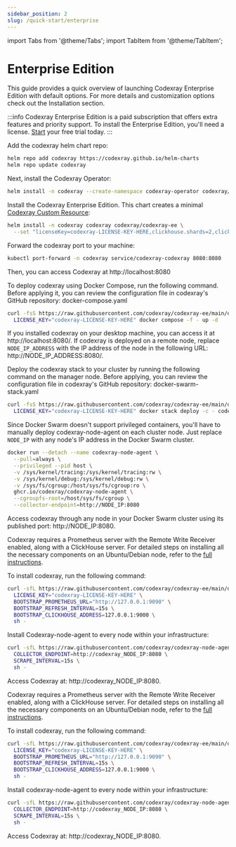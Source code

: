 ```yaml
---
sidebar_position: 2
slug: /quick-start/enterprise
---
```


import Tabs from '@theme/Tabs';
import TabItem from '@theme/TabItem';

# Enterprise Edition

This guide provides a quick overview of launching Codexray Enterprise Edition with default options. For more details and customization options check out the Installation section.

:::info
Codexray Enterprise Edition is a paid subscription that offers extra features and priority support. 
To install the Enterprise Edition, you'll need a license. [Start](https://codexray.com/account) your free trial today.
:::


<Tabs queryString="env">
  <TabItem value="kubernetes" label="Kubernetes" default>

Add the codexray helm chart repo:

```bash
helm repo add codexray https://codexray.github.io/helm-charts
helm repo update codexray
```

Next, install the Codexray Operator:

```bash
helm install -n codexray --create-namespace codexray-operator codexray/codexray-operator
```

Install the Codexray Enterprise Edition. This chart creates a minimal [Codexray Custom Resource](/installation/k8s-operator):

```bash
helm install -n codexray codexray codexray/codexray-ee \
  --set "licenseKey=codexray-LICENSE-KEY-HERE,clickhouse.shards=2,clickhouse.replicas=2"
```

Forward the codexray port to your machine:

```bash
kubectl port-forward -n codexray service/codexray-codexray 8080:8080
```

Then, you can access Codexray at http://localhost:8080
  </TabItem>

  <TabItem value="docker" label="Docker">
To deploy codexray using Docker Compose, run the following command. 
Before applying it, you can review the configuration file in codexray's GitHub repository: docker-compose.yaml

```bash
curl -fsS https://raw.githubusercontent.com/codexray/codexray-ee/main/deploy/docker-compose.yaml | \
  LICENSE_KEY="codexray-LICENSE-KEY-HERE" docker compose -f - up -d
```

If you installed codexray on your desktop machine, you can access it at http://localhost:8080/. 
If codexray is deployed on a remote node, replace `NODE_IP_ADDRESS` with the IP address of the node in the following URL: http://NODE_IP_ADDRESS:8080/.

  </TabItem>

  <TabItem value="docker-swarm" label="Docker Swarm">

Deploy the codexray stack to your cluster by running the following command on the manager node. 
Before applying, you can review the configuration file in codexray's GitHub repository: docker-swarm-stack.yaml

```bash
curl -fsS https://raw.githubusercontent.com/codexray/codexray-ee/main/deploy/docker-swarm-stack.yaml | \
  LICENSE_KEY="codexray-LICENSE-KEY-HERE" docker stack deploy -c - codexray-ee
```

Since Docker Swarm doesn't support privileged containers, you'll have to manually deploy codexray-node-agent on each cluster node. 
Just replace `NODE_IP` with any node's IP address in the Docker Swarm cluster.

```bash
docker run --detach --name codexray-node-agent \
  --pull=always \
  --privileged --pid host \
  -v /sys/kernel/tracing:/sys/kernel/tracing:rw \
  -v /sys/kernel/debug:/sys/kernel/debug:rw \
  -v /sys/fs/cgroup:/host/sys/fs/cgroup:ro \
  ghcr.io/codexray/codexray-node-agent \
  --cgroupfs-root=/host/sys/fs/cgroup \
  --collector-endpoint=http://NODE_IP:8080
```
Access codexray through any node in your Docker Swarm cluster using its published port: http://NODE_IP:8080.
  </TabItem>

  <TabItem value="ubuntu" label="Ubuntu & Debian">

Codexray requires a Prometheus server with the Remote Write Receiver enabled, along with a ClickHouse server. 
For detailed steps on installing all the necessary components on an Ubuntu/Debian node, refer to the [full instructions](/installation/ubuntu?edition=ee).

To install codexray, run the following command:

```bash
curl -sfL https://raw.githubusercontent.com/codexray/codexray-ee/main/deploy/install.sh | \
  LICENSE_KEY="codexray-LICENSE-KEY-HERE" \
  BOOTSTRAP_PROMETHEUS_URL="http://127.0.0.1:9090" \
  BOOTSTRAP_REFRESH_INTERVAL=15s \
  BOOTSTRAP_CLICKHOUSE_ADDRESS=127.0.0.1:9000 \
  sh -
```

Install Codexray-node-agent to every node within your infrastructure:

```bash
curl -sfL https://raw.githubusercontent.com/codexray/codexray-node-agent/main/install.sh | \
  COLLECTOR_ENDPOINT=http://codexray_NODE_IP:8080 \
  SCRAPE_INTERVAL=15s \
  sh -
```
Access Codexray at: http://codexray_NODE_IP:8080.
  </TabItem>
<TabItem value="rhel" label="RHEL & CentOS">

Codexray requires a Prometheus server with the Remote Write Receiver enabled, along with a ClickHouse server. 
For detailed steps on installing all the necessary components on an Ubuntu/Debian node, refer to the [full instructions](/installation/rhel?edition=ee).

To install codexray, run the following command:

```bash
curl -sfL https://raw.githubusercontent.com/codexray/codexray-ee/main/deploy/install.sh | \
  LICENSE_KEY="codexray-LICENSE-KEY-HERE" \
  BOOTSTRAP_PROMETHEUS_URL="http://127.0.0.1:9090" \
  BOOTSTRAP_REFRESH_INTERVAL=15s \
  BOOTSTRAP_CLICKHOUSE_ADDRESS=127.0.0.1:9000 \
  sh -
```

Install codexray-node-agent to every node within your infrastructure:

```bash
curl -sfL https://raw.githubusercontent.com/codexray/codexray-node-agent/main/install.sh | \
  COLLECTOR_ENDPOINT=http://codexray_NODE_IP:8080 \
  SCRAPE_INTERVAL=15s \
  sh -
```

Access Codexray at: http://codexray_NODE_IP:8080.
</TabItem>


</Tabs>
